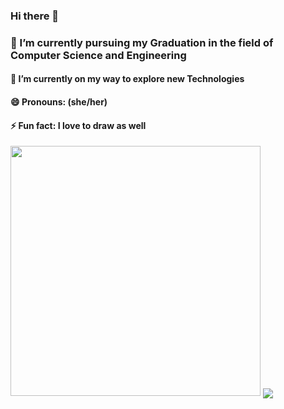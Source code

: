 ### Hi there 👋




###   🔭 I’m currently pursuing my Graduation in the field of Computer Science and Engineering
####  🌱 I’m currently on my way to explore new Technologies
####  😄 Pronouns: (she/her)
####  ⚡ Fun fact: I love to draw as well

<img src="https://github-readme-stats.vercel.app/api?username=MPragya-20&show_icons=true&theme=ADD_THEME_HERE" width="400"> <img align="center" src="https://github-readme-stats.vercel.app/api/top-langs/?username=MPragya-20&theme=cobalt&langs_count=8" />


